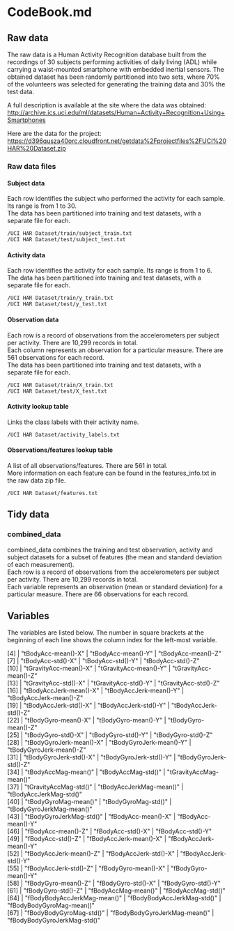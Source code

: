 # CodeBook.md

## Raw data

The raw data is a Human Activity Recognition database built from the recordings of 30 subjects performing activities of daily living (ADL) while carrying a waist-mounted smartphone with embedded inertial sensors. The obtained dataset has been randomly partitioned into two sets, where 70% of the volunteers was selected for generating the training data and 30% the test data. 

A full description is available at the site where the data was obtained:
http://archive.ics.uci.edu/ml/datasets/Human+Activity+Recognition+Using+Smartphones

Here are the data for the project:
https://d396qusza40orc.cloudfront.net/getdata%2Fprojectfiles%2FUCI%20HAR%20Dataset.zip

### Raw data files

#### Subject data
Each row identifies the subject who performed the activity for each sample. Its range is from 1 to 30.  
The data has been partitioned into training and test datasets, with a separate file for each.

```
/UCI HAR Dataset/train/subject_train.txt
/UCI HAR Dataset/test/subject_test.txt
```

#### Activity data
Each row identifies the activity for each sample. Its range is from 1 to 6.   
The data has been partitioned into training and test datasets, with a separate file for each.

```
/UCI HAR Dataset/train/y_train.txt
/UCI HAR Dataset/test/y_test.txt
```

#### Observation data
Each row is a record of observations from the accelerometers per subject per activity. There are 10,299 records in total.  
Each column represents an observation for a particular measure. There are 561 observations for each record.   
The data has been partitioned into training and test datasets, with a separate file for each.   

```
/UCI HAR Dataset/train/X_train.txt
/UCI HAR Dataset/test/X_test.txt
```

#### Activity lookup table
Links the class labels with their activity name.

```/UCI HAR Dataset/activity_labels.txt```

#### Observations/features lookup table
A list of all observations/features. There are 561 in total.   
More information on each feature can be found in the features_info.txt in the raw data zip file.

```/UCI HAR Dataset/features.txt```

## Tidy data

### combined_data
combined_data combines the training and test observation, activity and subject datasets for a subset of features (the mean and standard deviation of each measurement).   
Each row is a record of observations from the accelerometers per subject per activity. There are 10,299 records in total.    
Each variable represents an observation (mean or standard deviation) for a particular measure. There are 66 observations for each record.   

## Variables

The variables are listed below. The number in square brackets at the beginning of each line shows the column index for the left-most variable.

 [4] | "tBodyAcc-mean()-X"          |   "tBodyAcc-mean()-Y"           |  "tBodyAcc-mean()-Z"          
 [7] | "tBodyAcc-std()-X"           |   "tBodyAcc-std()-Y"            |  "tBodyAcc-std()-Z"           
[10] | "tGravityAcc-mean()-X"       |   "tGravityAcc-mean()-Y"        |  "tGravityAcc-mean()-Z"       
[13] | "tGravityAcc-std()-X"        |   "tGravityAcc-std()-Y"         |  "tGravityAcc-std()-Z"        
[16] | "tBodyAccJerk-mean()-X"      |   "tBodyAccJerk-mean()-Y"       |  "tBodyAccJerk-mean()-Z"      
[19] | "tBodyAccJerk-std()-X"       |   "tBodyAccJerk-std()-Y"        |  "tBodyAccJerk-std()-Z"       
[22] | "tBodyGyro-mean()-X"         |   "tBodyGyro-mean()-Y"          |  "tBodyGyro-mean()-Z"         
[25] | "tBodyGyro-std()-X"          |   "tBodyGyro-std()-Y"           |  "tBodyGyro-std()-Z"          
[28] | "tBodyGyroJerk-mean()-X"     |   "tBodyGyroJerk-mean()-Y"      |  "tBodyGyroJerk-mean()-Z"     
[31] | "tBodyGyroJerk-std()-X"      |   "tBodyGyroJerk-std()-Y"       |  "tBodyGyroJerk-std()-Z"      
[34] | "tBodyAccMag-mean()"         |   "tBodyAccMag-std()"           |  "tGravityAccMag-mean()"      
[37] | "tGravityAccMag-std()"       |   "tBodyAccJerkMag-mean()"      |  "tBodyAccJerkMag-std()"      
[40] | "tBodyGyroMag-mean()"        |   "tBodyGyroMag-std()"          |  "tBodyGyroJerkMag-mean()"    
[43] | "tBodyGyroJerkMag-std()"     |   "fBodyAcc-mean()-X"           |  "fBodyAcc-mean()-Y"          
[46] | "fBodyAcc-mean()-Z"          |   "fBodyAcc-std()-X"            |  "fBodyAcc-std()-Y"           
[49] | "fBodyAcc-std()-Z"           |   "fBodyAccJerk-mean()-X"       |  "fBodyAccJerk-mean()-Y"      
[52] | "fBodyAccJerk-mean()-Z"      |   "fBodyAccJerk-std()-X"        |  "fBodyAccJerk-std()-Y"       
[55] | "fBodyAccJerk-std()-Z"       |   "fBodyGyro-mean()-X"          |  "fBodyGyro-mean()-Y"         
[58] | "fBodyGyro-mean()-Z"         |   "fBodyGyro-std()-X"           |  "fBodyGyro-std()-Y"          
[61] | "fBodyGyro-std()-Z"          |   "fBodyAccMag-mean()"          |  "fBodyAccMag-std()"          
[64] | "fBodyBodyAccJerkMag-mean()" |   "fBodyBodyAccJerkMag-std()"   |  "fBodyBodyGyroMag-mean()"    
[67] | "fBodyBodyGyroMag-std()"     |   "fBodyBodyGyroJerkMag-mean()" |  "fBodyBodyGyroJerkMag-std()" 


